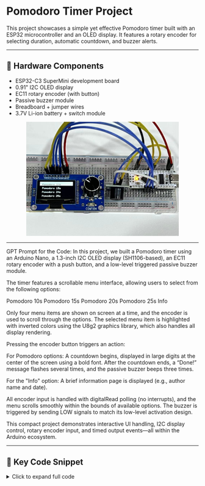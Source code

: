 # Pomodoro Timer Project

This project showcases a simple yet effective Pomodoro timer built with an ESP32 microcontroller and an OLED display. It features a rotary encoder for selecting duration, automatic countdown, and buzzer alerts.

---

## 🧰 Hardware Components

- ESP32-C3 SuperMini development board
- 0.91" I2C OLED display
- EC11 rotary encoder (with button)
- Passive buzzer module
- Breadboard + jumper wires
- 3.7V Li-ion battery + switch module

<p align="center">
  <img src="../../assets/images/pomodo_timer_2.jpg" alt="Pomodoro Timer Hardware" width="400">
</p>

---

GPT Prompt for the Code:
In this project, we built a Pomodoro timer using an Arduino Nano, a 1.3-inch I2C OLED display (SH1106-based), an EC11 rotary encoder with a push button, and a low-level triggered passive buzzer module.

The timer features a scrollable menu interface, allowing users to select from the following options:

Pomodoro 10s
Pomodoro 15s
Pomodoro 20s
Pomodoro 25s
Info

Only four menu items are shown on screen at a time, and the encoder is used to scroll through the options. The selected menu item is highlighted with inverted colors using the U8g2 graphics library, which also handles all display rendering.

Pressing the encoder button triggers an action:

For Pomodoro options: A countdown begins, displayed in large digits at the center of the screen using a bold font. After the countdown ends, a “Done!” message flashes several times, and the passive buzzer beeps three times.

For the "Info" option: A brief information page is displayed (e.g., author name and date).

All encoder input is handled with digitalRead polling (no interrupts), and the menu scrolls smoothly within the bounds of available options. The buzzer is triggered by sending LOW signals to match its low-level activation design.

This compact project demonstrates interactive UI handling, I2C display control, rotary encoder input, and timed output events—all within the Arduino ecosystem.

---

## 🧠 Key Code Snippet

<details>
<summary>Click to expand full code</summary>
```cpp
#include <U8g2lib.h>
#include <Wire.h>

U8G2_SH1106_128X64_NONAME_F_HW_I2C u8g2(U8G2_R0);

const int CLK = 2;
const int DT  = 3;
const int SW  = 4;
const int buzzerPin = 5; // Buzzer IN

const int menuCount = 5;
const char* menuItems[menuCount] = {
  "Pomodoro 10s", 
  "Pomodoro 15s", 
  "Pomodoro 20s", 
  "Pomodoro 25s", 
  "Info"
};

int menuIndex = 1;
int lastCLK = HIGH;
//===========================================================
void setup() {
  pinMode(CLK, INPUT_PULLUP);
  pinMode(DT, INPUT_PULLUP);
  pinMode(SW, INPUT_PULLUP);
  pinMode(buzzerPin, OUTPUT);
  digitalWrite(buzzerPin, LOW); // initialized as LOW

  u8g2.begin();
  drawMenu();
}

void loop() {
  int currentCLK = digitalRead(CLK);
  if (currentCLK != lastCLK && currentCLK == LOW) {
    if (digitalRead(DT) != currentCLK) {
      menuIndex++;
    } else {
      menuIndex--;
    }
    if (menuIndex < 1) menuIndex = 1;
    if (menuIndex > menuCount) menuIndex = menuCount;
    drawMenu();
  }
  lastCLK = currentCLK;

  if (digitalRead(SW) == LOW) {
    delay(200);
    handleSelection(menuIndex);
    drawMenu();
  }
}
//===========================================================
void drawMenu() {
  u8g2.clearBuffer();
  u8g2.setFont(u8g2_font_6x10_tr);

  const int visibleCount = 4;
  int startIdx = menuIndex - 1;
  if (startIdx < 1) startIdx = 1;
  if (startIdx > menuCount - visibleCount + 1)
    startIdx = menuCount - visibleCount + 1;

  for (int i = 0; i < visibleCount; i++) {
    int idx = startIdx + i;
    if (idx > menuCount) break;

    int y = i * 16 + 14;
    if (idx == menuIndex) {
      u8g2.drawBox(0, i * 16, 128, 16);
      u8g2.setDrawColor(0);
    } else {
      u8g2.setDrawColor(1);
    }
    u8g2.setCursor(10, y);
    u8g2.print(menuItems[idx - 1]);
  }
  u8g2.setDrawColor(1);
  u8g2.sendBuffer();
}

void handleSelection(int index) {
  if (index >= 1 && index <= 4) {
    int seconds = 5 * index + 5;  // index=1 → 10, 2 → 15 ... 4 → 25
    for (int i = seconds; i >= 0; i--) {
      u8g2.clearBuffer();
      u8g2.setFont(u8g2_font_logisoso32_tr);
      String s = String(i);
      int textWidth = u8g2.getStrWidth(s.c_str());
      u8g2.setCursor((128 - textWidth) / 2, 45);
      u8g2.print(s);
      u8g2.sendBuffer();
      delay(1000);
    }
    flashDone();

  } else if (index == 5) {
    u8g2.clearBuffer();
    u8g2.setFont(u8g2_font_6x10_tr);
    u8g2.setCursor(10, 25);
    u8g2.print("Made by Miao");
    u8g2.setCursor(10, 40);
    u8g2.print("2025-05-15");
    u8g2.sendBuffer();
    delay(3000);
  }
}

// flash finish
void flashDone() {
  for (int i = 0; i < 4; i++) {
    u8g2.clearBuffer();
    u8g2.setFont(u8g2_font_ncenB14_tr);
    String text = "Done!";
    int w = u8g2.getStrWidth(text.c_str());
    u8g2.setCursor((128 - w) / 2, 40);
    u8g2.setDrawColor(1);
    u8g2.print(text);
    u8g2.sendBuffer();
    digitalWrite(buzzerPin, HIGH); // buzzer sound
    delay(300);

    u8g2.clearBuffer();
    u8g2.drawBox(0, 0, 128, 64);
    u8g2.setDrawColor(0);
    u8g2.setCursor((128 - w) / 2, 40);
    u8g2.print(text);
    u8g2.sendBuffer();
    digitalWrite(buzzerPin, LOW); // buzzer sound
    delay(300);
  }
  u8g2.setDrawColor(1);
}

```

---

Now, once your code is running, you can replace the handleSelection function to the follow to change the Pomodo time interval.

<details>
<summary>Click to expand full code</summary>
```cpp
void handleSelection(int index) {
  if (index >= 1 && index <= 4) {
    int minutes[] = {10, 15, 20, 25};
    int seconds = minutes[index - 1] * 60; // This 60 is the key for unit change.

    for (int i = seconds; i >= 0; i--) {
      u8g2.clearBuffer();
      u8g2.setFont(u8g2_font_logisoso32_tr);

      int min = i / 60;
      int sec = i % 60;
      char timeStr[6];
      sprintf(timeStr, "%02d:%02d", min, sec);

      int textWidth = u8g2.getStrWidth(timeStr);
      u8g2.setCursor((128 - textWidth) / 2, 45);
      u8g2.print(timeStr);
      u8g2.sendBuffer();
      delay(1000);
    }
    flashDone();
    beep3Times();
  } else if (index == 5) {
    u8g2.clearBuffer();
    u8g2.setFont(u8g2_font_6x10_tr);
    u8g2.setCursor(10, 25);
    u8g2.print("Made by Miao");
    u8g2.setCursor(10, 40);
    u8g2.print("2025-05-15");
    u8g2.sendBuffer();
    delay(3000);
  }
}

```

---

## 🎬 Video Demonstrations

### Version 1: Basic Functionality Overview

<iframe width="100%" height="315" src="https://www.youtube.com/embed/8o0xLZvq88A" frameborder="0" allowfullscreen></iframe>

---

### Version 2: Rotary Control + Buzzer Feedback

<iframe width="100%" height="315" src="https://www.youtube.com/embed/vNcMjf2bBhE" frameborder="0" allowfullscreen></iframe>
